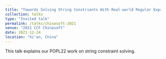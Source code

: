 ```yaml
---
title: "Towards Solving String Constriants With Real-world Regular Expression"
collection: talks
type: "Invited talk"
permalink: /talks/chinasoft-2021
venue: "2021 CCF Chinasoft"
date: 2021-12-24
location: "Xi'an, China"
---
```


This talk explains our POPL22 work on string constraint solving.
